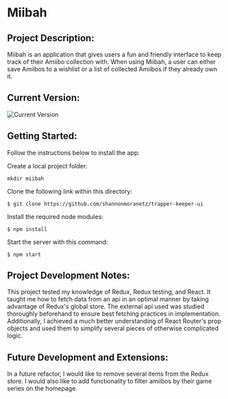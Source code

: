 # Miibah

## Project Description:
  Miibah is an application that gives users a fun and friendly interface to keep track of their Amiibo collection with. When using Miibah, a user can either save Amiibos to a wishlist or a list of collected Amiibos if they already own it. 

## Current Version:
![Current Version](https://i.imgur.com/ZB48UuY.gif)

## Getting Started:
Follow the instructions below to install the app:

Create a local project folder:
```
mkdir miibah
```
Clone the following link within this directory:
```
$ git clone https://github.com/shannonmoranetz/trapper-keeper-ui
```
Install the required node modules: 
```
$ npm install
```
Start the server with this command:
```
$ npm start
```

## Project Development Notes:
This project tested my knowledge of Redux, Redux testing, and React. It taught me how to fetch data from an api in an optimal manner by taking advantage of Redux's global store.
The external api used was studied thoroughly beforehand to ensure best fetching practices in implementation. Additionally, I achieved a much better understanding of React Router's prop objects and used them to simplify several pieces of otherwise complicated logic. 

## Future Development and Extensions:
In a future refactor, I would like to remove several items from the Redux store. I would also like to add functionality to filter amiibos by their game series on the homepage.
